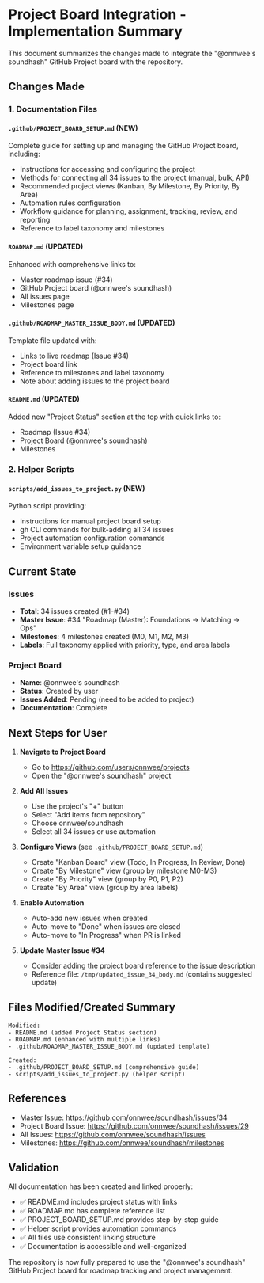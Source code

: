 # Project Board Integration - Implementation Summary

This document summarizes the changes made to integrate the "@onnwee's soundhash" GitHub Project board with the repository.

## Changes Made

### 1. Documentation Files

#### `.github/PROJECT_BOARD_SETUP.md` (NEW)

Complete guide for setting up and managing the GitHub Project board, including:

- Instructions for accessing and configuring the project
- Methods for connecting all 34 issues to the project (manual, bulk, API)
- Recommended project views (Kanban, By Milestone, By Priority, By Area)
- Automation rules configuration
- Workflow guidance for planning, assignment, tracking, review, and reporting
- Reference to label taxonomy and milestones

#### `ROADMAP.md` (UPDATED)

Enhanced with comprehensive links to:

- Master roadmap issue (#34)
- GitHub Project board (@onnwee's soundhash)
- All issues page
- Milestones page

#### `.github/ROADMAP_MASTER_ISSUE_BODY.md` (UPDATED)

Template file updated with:

- Links to live roadmap (Issue #34)
- Project board link
- Reference to milestones and label taxonomy
- Note about adding issues to the project board

#### `README.md` (UPDATED)

Added new "Project Status" section at the top with quick links to:

- Roadmap (Issue #34)
- Project Board (@onnwee's soundhash)
- Milestones

### 2. Helper Scripts

#### `scripts/add_issues_to_project.py` (NEW)

Python script providing:

- Instructions for manual project board setup
- gh CLI commands for bulk-adding all 34 issues
- Project automation configuration commands
- Environment variable setup guidance

## Current State

### Issues

- **Total**: 34 issues created (#1-#34)
- **Master Issue**: #34 "Roadmap (Master): Foundations → Matching → Ops"
- **Milestones**: 4 milestones created (M0, M1, M2, M3)
- **Labels**: Full taxonomy applied with priority, type, and area labels

### Project Board

- **Name**: @onnwee's soundhash
- **Status**: Created by user
- **Issues Added**: Pending (need to be added to project)
- **Documentation**: Complete

## Next Steps for User

1. **Navigate to Project Board**
   - Go to <https://github.com/users/onnwee/projects>
   - Open the "@onnwee's soundhash" project

2. **Add All Issues**
   - Use the project's "+" button
   - Select "Add items from repository"
   - Choose onnwee/soundhash
   - Select all 34 issues or use automation

3. **Configure Views** (see `.github/PROJECT_BOARD_SETUP.md`)
   - Create "Kanban Board" view (Todo, In Progress, In Review, Done)
   - Create "By Milestone" view (group by milestone M0-M3)
   - Create "By Priority" view (group by P0, P1, P2)
   - Create "By Area" view (group by area labels)

4. **Enable Automation**
   - Auto-add new issues when created
   - Auto-move to "Done" when issues are closed
   - Auto-move to "In Progress" when PR is linked

5. **Update Master Issue #34**
   - Consider adding the project board reference to the issue description
   - Reference file: `/tmp/updated_issue_34_body.md` (contains suggested update)

## Files Modified/Created Summary

```text
Modified:
- README.md (added Project Status section)
- ROADMAP.md (enhanced with multiple links)
- .github/ROADMAP_MASTER_ISSUE_BODY.md (updated template)

Created:
- .github/PROJECT_BOARD_SETUP.md (comprehensive guide)
- scripts/add_issues_to_project.py (helper script)
```

## References

- Master Issue: <https://github.com/onnwee/soundhash/issues/34>
- Project Board Issue: <https://github.com/onnwee/soundhash/issues/29>
- All Issues: <https://github.com/onnwee/soundhash/issues>
- Milestones: <https://github.com/onnwee/soundhash/milestones>

## Validation

All documentation has been created and linked properly:

- ✅ README.md includes project status with links
- ✅ ROADMAP.md has complete reference list
- ✅ PROJECT_BOARD_SETUP.md provides step-by-step guide
- ✅ Helper script provides automation commands
- ✅ All files use consistent linking structure
- ✅ Documentation is accessible and well-organized

The repository is now fully prepared to use the "@onnwee's soundhash" GitHub Project board for roadmap tracking and project management.
